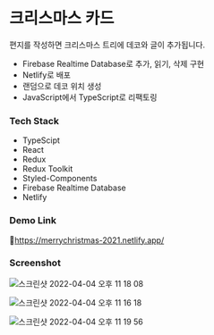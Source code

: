 # 크리스마스 카드

편지를 작성하면 크리스마스 트리에 데코와 글이 추가됩니다.

- Firebase Realtime Database로 추가, 읽기, 삭제 구현
- Netlify로 배포
- 랜덤으로 데코 위치 생성
- JavaScript에서 TypeScript로 리팩토링

### Tech Stack

- TypeScipt
- React
- Redux
- Redux Toolkit
- Styled-Components
- Firebase Realtime Database
- Netlify

### Demo Link

🔗https://merrychristmas-2021.netlify.app/

### Screenshot

![스크린샷 2022-04-04 오후 11 18 08](https://user-images.githubusercontent.com/59462108/161570530-dfa0c6d0-f57f-420f-a8d8-d6b3144a82f6.png)

![스크린샷 2022-04-04 오후 11 16 18](https://user-images.githubusercontent.com/59462108/161570583-06fccae4-e7ac-4877-8d64-56cd74d93cb5.png)

![스크린샷 2022-04-04 오후 11 19 56](https://user-images.githubusercontent.com/59462108/161570608-2f329ea1-8ebd-4f79-89d6-2a2aac29654e.png)
